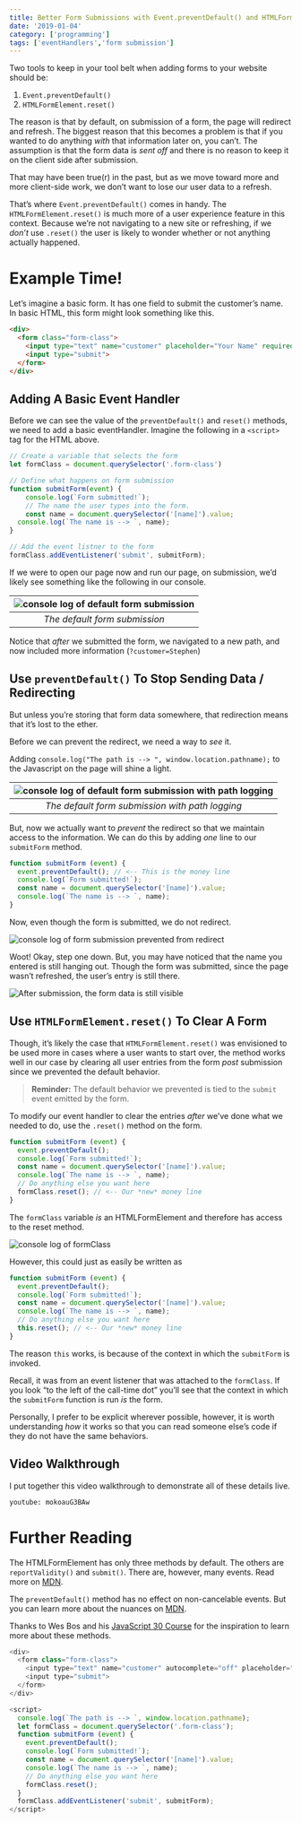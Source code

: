 ```yaml
---
title: Better Form Submissions with Event.preventDefault() and HTMLFormElement.reset()
date: '2019-01-04'
category: ['programming']
tags: ['eventHandlers','form submission']
---
```


Two tools to keep in your tool belt when adding forms to your website should be: 

  1. `Event.preventDefault()`
  2. `HTMLFormElement.reset()`

The reason is that by default, on submission of a form, the page will redirect and refresh. The biggest reason that this becomes a problem is that if you wanted to do anything *with* that information later on, you can’t. The assumption is that the form data is *sent off* and there is no reason to keep it on the client side after submission.

That may have been true(r) in the past, but as we move toward more and more client-side work, we don’t want to lose our user data to a refresh.

That’s where `Event.preventDefault()` comes in handy. The `HTMLFormElement.reset()` is much more of a user experience feature in this context. Because we’re not navigating to a new site or refreshing, if we *don’t* use `.reset()` the user is likely to wonder whether or not anything actually happened. 

# Example Time!

Let’s imagine a basic form. It has one field to submit the customer’s name. In basic HTML, this form might look something like this. 

```HTML
<div>
  <form class="form-class">
    <input type="text" name="customer" placeholder="Your Name" required>
    <input type="submit">
  </form>
</div>
```

## Adding A Basic Event Handler

Before we can see the value of the `preventDefault()` and `reset()` methods, we need to add a basic eventHandler. Imagine the following in a `<script>` tag for the HTML above.

```Javascript
// Create a variable that selects the form
let formClass = document.querySelector('.form-class')

// Define what happens on form submission
function submitForm(event) {
	console.log(`Form submitted!`);
	// The name the user types into the form.
	const name = document.querySelector('[name]').value;
  console.log(`The name is --> `, name);
}

// Add the event listner to the form
formClass.addEventListener('submit', submitForm);
```

If we were to open our page now and run our page, on submission, we’d likely see something like the following in our console. 

| ![console log of default form submission](./defaultFormNavigation.png) |
|:---:|
| *The default form submission* |

Notice that _after_ we submitted the form, we navigated to a new path, and now included more information (`?customer=Stephen`) 

## Use `preventDefault()` To Stop Sending Data / Redirecting
But unless you’re storing that form data somewhere, that redirection means that it’s lost to the ether.

Before we can prevent the redirect, we need a way to *see* it.

Adding `console.log("The path is --> ", window.location.pathname);` to the Javascript on the page will shine a light. 

|![console log of default form submission with path logging](./defaultFormNavigationWithPath.png) |
|:---:|
| *The default form submission with path logging* |

But, now we actually want to *prevent* the redirect so that we maintain access to the information. We can do this by adding *one* line to our `submitForm` method.

```Javascript
function submitForm (event) {
  event.preventDefault(); // <-- This is the money line
  console.log(`Form submitted!`);
  const name = document.querySelector('[name]').value;
  console.log(`The name is --> `, name);
}
```

Now, even though the form is submitted, we do not redirect. 

![console log of form submission prevented from redirect](./preventFormRedirect.png) 

Woot! Okay, step one down. But, you may have noticed that the name you entered is still hanging out. Though the form was submitted, since the page wasn’t refreshed, the user’s entry is still there. 

![After submission, the form data is still visible](./formEntryStillVisible.png)

## Use `HTMLFormElement.reset()` To Clear A Form

Though, it’s likely the case that `HTMLFormElement.reset()` was envisioned to be used more in cases where a user wants to start over, the method works well in our case by clearing all user entries from the form _post_ submission since we prevented the default behavior. 

> **Reminder:** The default behavior we prevented is tied to the `submit` event emitted by the form. 

To modify our event handler to clear the entries *after* we’ve done what we needed to do, use the `.reset()` method on the form. 
```Javascript
function submitForm (event) {
  event.preventDefault();
  console.log(`Form submitted!`);
  const name = document.querySelector('[name]').value;
  console.log(`The name is --> `, name);
  // Do anything else you want here
  formClass.reset(); // <-- Our *new* money line
}
```

The `formClass` variable *is* an HTMLFormElement and therefore has access to the reset method.

![console log of formClass](./formClass.png)

However, this could just as easily be written as 
```JavaScript
function submitForm (event) {
  event.preventDefault();
  console.log(`Form submitted!`);
  const name = document.querySelector('[name]').value;
  console.log(`The name is --> `, name);
  // Do anything else you want here
  this.reset(); // <-- Our *new* money line
}
```
The reason `this` works, is because of the context in which the `submitForm` is invoked.

Recall, it was from an event listener that was attached to the `formClass`. If you look “to the left of the call-time dot” you’ll see that the context in which the `submitForm` function is run _is_ the form.

Personally, I prefer to be explicit wherever possible, however, it is worth understanding _how_ it works so that you can read someone else’s code if they do not have the same behaviors. 

## Video Walkthrough
I put together this video walkthrough to demonstrate all of these details live.

`youtube: mokoauG3BAw`

# Further Reading

The HTMLFormElement has only three methods by default. The others are `reportValidity()` and `submit()`. There are, however, many events. Read more on [MDN](https://developer.mozilla.org/en-US/docs/Web/API/HTMLFormElement).

The `preventDefault()` method has no effect on non-cancelable events. But you can learn more about the nuances on [MDN](https://developer.mozilla.org/en-US/docs/Web/API/Event/preventDefault).

Thanks to Wes Bos and his [JavaScript 30 Course](https://javascript30.com/) for the inspiration to learn more about these methods.

```javascript
<div>
  <form class="form-class">
    <input type="text" name="customer" autocomplete="off" placeholder="Your Name" required>
    <input type="submit">
  </form>
</div>

<script>
  console.log(`The path is --> `, window.location.pathname);
  let formClass = document.querySelector('.form-class');
  function submitForm (event) {
    event.preventDefault();
    console.log(`Form submitted!`);
    const name = document.querySelector('[name]').value;
    console.log(`The name is --> `, name);
    // Do anything else you want here
    formClass.reset();
  }
  formClass.addEventListener('submit', submitForm);
</script>
```